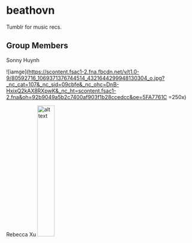 # beathovn

Tumblr for music recs.

## Group Members

Sonny Huynh

![iamge](https://scontent.fsac1-2.fna.fbcdn.net/v/t1.0-9/80592716_1069371376744514_4321644299948130304_o.jpg?_nc_cat=107&_nc_sid=09cbfe&_nc_ohc=DnB-HxixQ2kAX8RXpwK&_nc_ht=scontent.fsac1-2.fna&oh=92b9049a5b2c7400af903f1b28ccedcc&oe=5FA7761C =250x)

Rebecca Xu
<img src="https://drive.google.com/file/d/1wkyrb6pe6oww60eYDM12UJGUglNRluUO/view?usp=sharing" alt="alt text" width=30%> 
